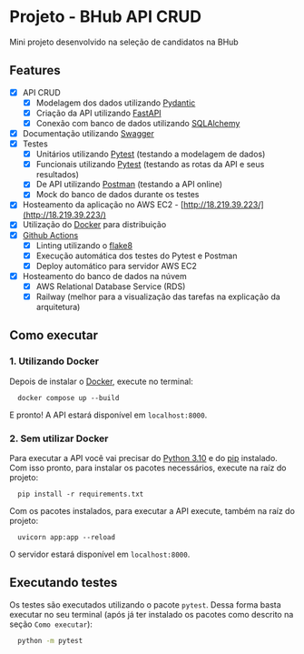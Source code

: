 # Projeto - BHub API CRUD

Mini projeto desenvolvido na seleção de candidatos na BHub

## Features

- [x] API CRUD
  - [x] Modelagem dos dados utilizando [Pydantic](https://pydantic-docs.helpmanual.io/)
  - [x] Criação da API utilizando [FastAPI](https://fastapi.tiangolo.com/)
  - [x] Conexão com banco de dados utilizando [SQLAlchemy](https://www.sqlalchemy.org/)
- [x] Documentação utilizando [Swagger](https://swagger.io/)
- [x] Testes
  - [x] Unitários utilizando [Pytest](https://pytest.org/) (testando a modelagem de dados)
  - [x] Funcionais utilizando [Pytest](https://pytest.org/) (testando as rotas da API e seus resultados)
  - [x] De API utilizando [Postman](https://www.postman.com/) (testando a API online)
  - [x] Mock do banco de dados durante os testes
- [x] Hosteamento da aplicação no AWS EC2 - [http://18.219.39.223/](http://18.219.39.223/)
- [x] Utilização do [Docker](https://www.docker.com/) para distribuição
- [x] [Github Actions](https://github.com/features/actions)
  - [x] Linting utilizando o [flake8](https://flake8.pycqa.org/)
  - [x] Execução automática dos testes do Pytest e Postman
  - [x] Deploy automático para servidor AWS EC2
- [x] Hosteamento do banco de dados na núvem
  - [x] AWS Relational Database Service (RDS)
  - [x] Railway (melhor para a visualização das tarefas na explicação da arquitetura)

## Como executar

### 1. Utilizando Docker

Depois de instalar o [Docker](https://docs.docker.com/engine/install/ubuntu/), execute no terminal:

```
  docker compose up --build
```

E pronto! A API estará disponível em `localhost:8000`.

### 2. Sem utilizar Docker

Para executar a API você vai precisar do [Python 3.10](https://www.python.org/downloads/) e do [pip](https://pip.pypa.io/en/stable/installation/) instalado. Com isso pronto, para instalar os pacotes necessários, execute na raíz do projeto:

```
  pip install -r requirements.txt
```

Com os pacotes instalados, para executar a API execute, também na raíz do projeto:

```
  uvicorn app:app --reload
```

O servidor estará disponível em `localhost:8000`.

## Executando testes

Os testes são executados utilizando o pacote `pytest`. Dessa forma basta executar no seu terminal (após já ter instalado os pacotes como descrito na seção `Como executar`):

```bash
  python -m pytest
```
